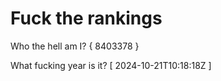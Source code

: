 # Fuck the rankings

Who the hell am I?
{ 8403378 }

What fucking year is it?
[ 2024-10-21T10:18:18Z ]
